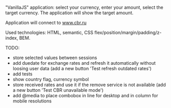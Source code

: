 "VanillaJS" application: select your currency, enter your amount, select the target currency. The application will show the target amount.

Application will connect to www.cbr.ru

Used technologies: HTML, semantic, CSS flex/position/margin/padding/z-index, BEM.

TODO:
- store selected values between sessions
- add duedate for exchange rates and refresh it automatically without loosing user data (add a new button 'Test refresh outdated rates')
- add tests
- show country flag, currency symbol
- store received rates and use it if the remove service is not available (add a new button 'Test CBR unavailable mode')
- add @media to place combobox in line for desktop and in column for mobile resolutions
